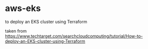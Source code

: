 # aws-eks
to deploy an EKS cluster using Terraform

taken from
https://www.techtarget.com/searchcloudcomputing/tutorial/How-to-deploy-an-EKS-cluster-using-Terraform
